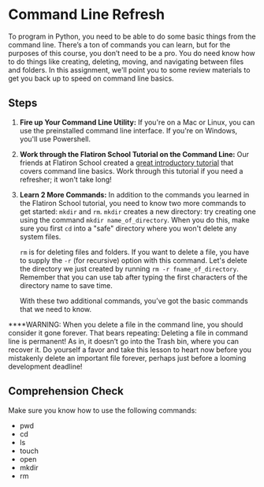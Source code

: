 [//]: <> (author: Benjamin White)
[//]: <> (type: content)
[//]: <> (time: 60)

# Command Line Refresh 

To program in Python, you need to be able to do some basic things from the command line. There’s a ton of commands you can learn, but for the purposes of this course, you don’t need to be a pro. You do need know how to do things like creating, deleting, moving, and navigating between files and folders. In this assignment, we'll point you to some review materials to get you back up to speed on command line basics.  

## Steps

1.  **Fire up Your Command Line Utility:**  If you're on a Mac or Linux, you can use the preinstalled command line interface. If you're on Windows, you'll use Powershell.
2.  **Work through the Flatiron School Tutorial on the Command Line:** Our friends at Flatiron School created a [great introductory tutorial](https://gist.github.com/aviflombaum/9d6f7448119bae3a24ee) that covers command line basics. Work through this tutorial if you need a refresher; it won't take long!
3.  **Learn 2 More Commands:** In addition to the commands you learned in the Flatiron School tutorial, you need to know two more commands to get started: `mkdir` and `rm`. `mkdir` creates a new directory: try creating one using the command `mkdir name_of_directory`. When you do this, make sure you first `cd` into a "safe" directory where you won't delete any system files.
 
    `rm` is for deleting files and folders. If you want to delete a file, you have to supply the `-r` (for recursive) option with this command. Let's delete the directory we just created by running `rm -r fname_of_directory`. Remember that you can use tab after typing the first characters of the directory name to save time. 

    With these two additional commands, you’ve got the basic commands that we need to know. 

<note>****WARNING: When you delete a file in the command line, you should consider it gone forever. That bears repeating: Deleting a file in command line is permanent! As in, it doesn’t go into the Trash bin, where you can recover it. Do yourself a favor and take this lesson to heart now before you mistakenly delete an important file forever, perhaps just before a looming development deadline!</note>

## Comprehension Check

Make sure you know how to use the following commands:

*   pwd
*   cd
*   ls
*   touch
*   open
*   mkdir
*   rm

